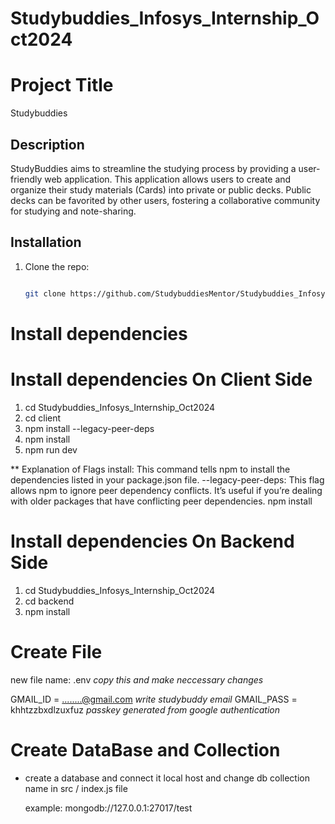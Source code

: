 
# Studybuddies_Infosys_Internship_Oct2024

# Project Title
Studybuddies

## Description
StudyBuddies aims to streamline the  studying process by providing a user-friendly web application. This application allows users to create and organize their study materials (Cards) into private or public decks. Public decks can be favorited by other users, fostering a collaborative community for studying and note-sharing.

## Installation
1. Clone the repo:
   ```bash

   git clone https://github.com/StudybuddiesMentor/Studybuddies_Infosys_Internship_Oct2024.git


# Install dependencies
   
   # Install dependencies On Client Side
   1. cd Studybuddies_Infosys_Internship_Oct2024
   2. cd client
   3. npm install --legacy-peer-deps
   4. npm install 
   5. npm run dev

   ** Explanation of Flags
install: This command tells npm to install the dependencies listed in your package.json file.
--legacy-peer-deps: This flag allows npm to ignore peer dependency conflicts. It’s useful if you’re dealing with older packages that have conflicting peer dependencies.
   npm install

# Install dependencies On Backend Side

   1. cd Studybuddies_Infosys_Internship_Oct2024
   2. cd backend
   3. npm install


# Create File 
  new file name:  .env
*copy this and make neccessary changes*
  
  GMAIL_ID = ........@gmail.com     *write studybuddy email*
  GMAIL_PASS = khhtzzbxdlzuxfuz     *passkey generated from google authentication*

# Create DataBase and Collection
* create a database and connect it local host and change db collection name in src / index.js file
  
  example: mongodb://127.0.0.1:27017/test
